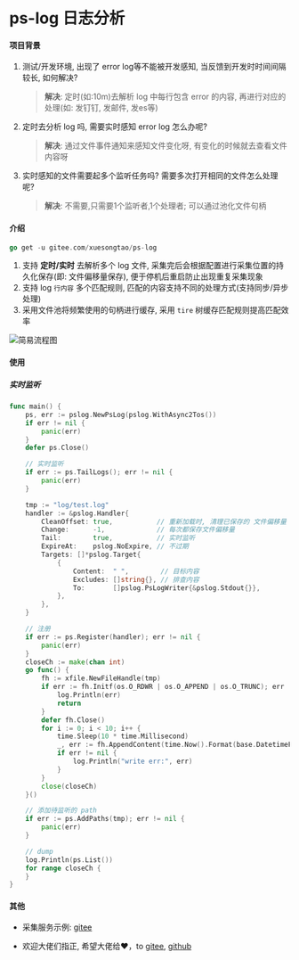 # ps-log 日志分析

#### 项目背景

1. 测试/开发环境, 出现了 error log等不能被开发感知, 当反馈到开发时时间间隔较长, 如何解决?
    > **解决**: 定时(如:10m)去解析 log 中每行包含 error 的内容, 再进行对应的处理(如: 发钉钉, 发邮件, 发es等)
2. 定时去分析 log 吗, 需要实时感知 error log 怎么办呢?
    > **解决**: 通过文件事件通知来感知文件变化呀, 有变化的时候就去查看文件内容呀
3. 实时感知的文件需要起多个监听任务吗? 需要多次打开相同的文件怎么处理呢?
    > **解决**: 不需要,只需要1个监听者,1个处理者; 可以通过池化文件句柄

#### 介绍

```go
go get -u gitee.com/xuesongtao/ps-log
```

1. 支持 **定时/实时** 去解析多个 log 文件, 采集完后会根据配置进行采集位置的持久化保存(即: 文件偏移量保存), 便于停机后重启防止出现重复采集现象
2. 支持 log `行内容` 多个匹配规则, 匹配的内容支持不同的处理方式(支持同步/异步处理)
3. 采用文件池将频繁使用的句柄进行缓存, 采用 `tire` 树缓存匹配规则提高匹配效率

![简易流程图](https://gitee.com/xuesongtao/ps-log/raw/master/ps-log.png)

#### 使用

##### 实时监听

```go
func main() {
	ps, err := pslog.NewPsLog(pslog.WithAsync2Tos())
	if err != nil {
		panic(err)
	}
	defer ps.Close()

	// 实时监听
	if err := ps.TailLogs(); err != nil {
		panic(err)
	}

	tmp := "log/test.log"
	handler := &pslog.Handler{
		CleanOffset: true,           // 重新加载时, 清理已保存的 文件偏移量
		Change:      -1,             // 每次都保存文件偏移量
		Tail:        true,           // 实时监听
		ExpireAt:    pslog.NoExpire, // 不过期
		Targets: []*pslog.Target{
			{
				Content:  " ",        // 目标内容
				Excludes: []string{}, // 排查内容
				To:       []pslog.PsLogWriter{&pslog.Stdout{}},
			},
		},
	}

	// 注册
	if err := ps.Register(handler); err != nil {
		panic(err)
	}
	closeCh := make(chan int)
	go func() {
		fh := xfile.NewFileHandle(tmp)
		if err := fh.Initf(os.O_RDWR | os.O_APPEND | os.O_TRUNC); err != nil {
			log.Println(err)
			return
		}
		defer fh.Close()
		for i := 0; i < 10; i++ {
			time.Sleep(10 * time.Millisecond)
			_, err := fh.AppendContent(time.Now().Format(base.DatetimeFmt+".000") + " " + fmt.Sprint(i) + "\n")
			if err != nil {
				log.Println("write err:", err)
			}
		}
		close(closeCh)
	}()

	// 添加待监听的 path
	if err := ps.AddPaths(tmp); err != nil {
		panic(err)
	}

	// dump
	log.Println(ps.List())
	for range closeCh {
	}
}
```

#### 其他

- 采集服务示例: [gitee](https://gitee.com/xuesongtao/collect-log.git)

- 欢迎大佬们指正, 希望大佬给❤️，to [gitee](https://gitee.com/xuesongtao/ps-log.git), [github](https://github.com/xuesongtao/ps-log.git)

